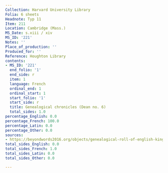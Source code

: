 ```yaml
---
Collection: Harvard University Library
Folia: 6 sheets
Headnote: Typ 11
Item: 211
Location: Cambridge (Mass.)
MS_Date: s.xiii / xiv
MS_ID: '221'
Notes: ''
Place_of_production: ''
Produced_for: ''
Reference: Houghton Library
contents:
- MS_ID: '221'
  end_folio: '1'
  end_side: r
  item: 1
  language: French
  ordinal_end: 1
  ordinal_start: 1
  start_folio: '1'
  start_side: r
  title: Genealogical chronicles (Dean no. 6)
  total_sides: 1.0
percentage_English: 0.0
percentage_French: 100.0
percentage_Latin: 0.0
percentage_Other: 0.0
sources:
- https://beyondwords2016.org/objects/genealogical-roll-of-english-kings
total_sides_English: 0.0
total_sides_French: 1.0
total_sides_Latin: 0.0
total_sides_Other: 0.0

---
```

